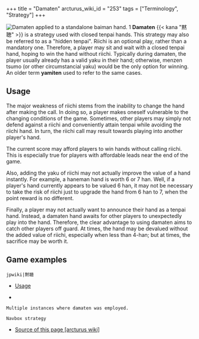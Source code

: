 +++
title = "Damaten"
arcturus_wiki_id = "253"
tags = ["Terminology", "Strategy"]
+++

![Damaten applied to a standalone baiman hand. [1](http://tenhou.net/0/?log=2014070418gm-0089-0000-092c00f3&tw=2)](Damaten.png "Damaten applied to a standalone baiman hand. 1")
**Damaten** {{< kana "黙聴" >}} is a strategy used with closed tenpai hands. This strategy may also
be referred to as a "hidden tenpai". Riichi is an optional play, rather than a mandatory one.
Therefore, a player may sit and wait with a closed tenpai hand, hoping to win the hand without
riichi. Typically during damaten, the player usually already has a valid yaku in their hand;
otherwise, menzen tsumo (or other circumstancial yaku) would be the only option for winning. An
older term **yamiten** used to refer to the same cases.

## Usage

The major weakness of riichi stems from the inability to change the hand after making the call. In
doing so, a player makes oneself vulnerable to the changing conditions of the game. Sometimes, other
players may simply not defend against a riichi and conveniently attain tenpai while avoiding the
riichi hand. In turn, the riichi call may result towards playing into another player's hand.

The current score may afford players to win hands without calling riichi. This is especially true
for players with affordable leads near the end of the game.

Also, adding the yaku of riichi may not actually improve the value of a hand instantly. For example,
a haneman hand is worth 6 or 7 han. Well, if a player's hand currently appears to be valued 6 han,
it may not be necessary to take the risk of riichi just to upgrade the hand from 6 han to 7, when
the point reward is no different.

Finally, a player may not actually want to announce their hand as a tenpai hand. Instead, a damaten
hand awaits for other players to unexpectedly play into the hand. Therefore, the clear advantage to
using damaten aims to catch other players off guard. At times, the hand may be devalued without the
added value of riichi, especially when less than 4-han; but at times, the sacrifice may be worth it.

## Game examples

`jpwiki|黙聴`

- [Usage](http://tenhou.net/0/?log=2012072018gm-0009-0000-x4ff970f2baf7&tw=3)

<!-- end list -->

-


    Multiple instances where damaten was employed.

`Navbox strategy`

- [Source of this page [arcturus wiki]](http://arcturus.su/wiki/Damaten)
